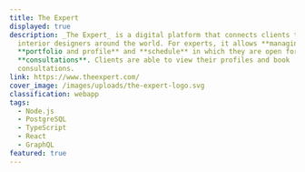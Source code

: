 ```yaml
---
title: The Expert
displayed: true
description: _The Expert_ is a digital platform that connects clients to
  interior designers around the world. For experts, it allows **managing** their
  **portfolio and profile** and **schedule** in which they are open for
  **consultations**. Clients are able to view their profiles and book
  consultations.
link: https://www.theexpert.com/
cover_image: /images/uploads/the-expert-logo.svg
classification: webapp
tags:
  - Node.js
  - PostgreSQL
  - TypeScript
  - React
  - GraphQL
featured: true
---
```

